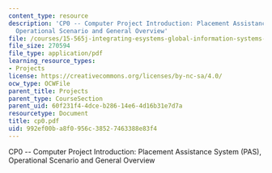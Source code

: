 ```yaml
---
content_type: resource
description: 'CP0 -- Computer Project Introduction: Placement Assistance System (PAS),
  Operational Scenario and General Overview'
file: /courses/15-565j-integrating-esystems-global-information-systems-spring-2002/992ef00ba8f0956c38527463388e83f4_cp0.pdf
file_size: 270594
file_type: application/pdf
learning_resource_types:
- Projects
license: https://creativecommons.org/licenses/by-nc-sa/4.0/
ocw_type: OCWFile
parent_title: Projects
parent_type: CourseSection
parent_uid: 60f231f4-4dce-b286-14e6-4d16b31e7d7a
resourcetype: Document
title: cp0.pdf
uid: 992ef00b-a8f0-956c-3852-7463388e83f4
---
```

CP0 -- Computer Project Introduction: Placement Assistance System (PAS), Operational Scenario and General Overview